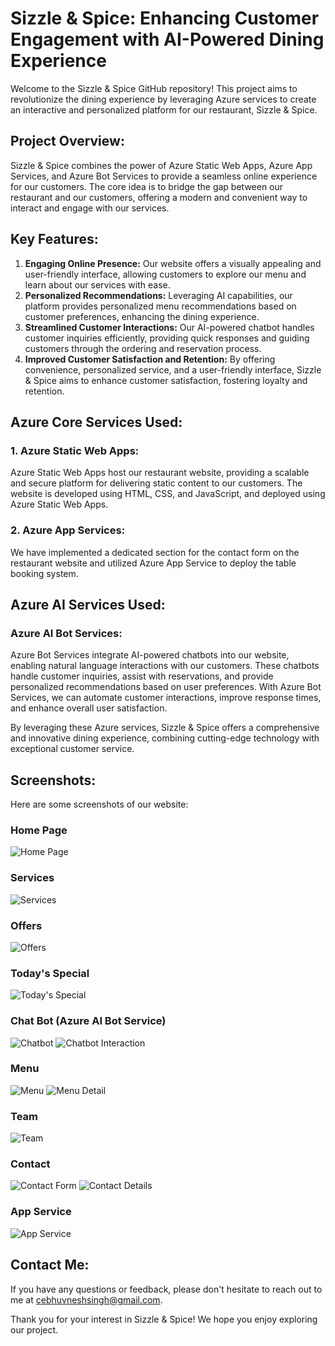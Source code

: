 # Sizzle & Spice: Enhancing Customer Engagement with AI-Powered Dining Experience

Welcome to the Sizzle & Spice GitHub repository! This project aims to revolutionize the dining experience by leveraging Azure services to create an interactive and personalized platform for our restaurant, Sizzle & Spice.

## Project Overview:
Sizzle & Spice combines the power of Azure Static Web Apps, Azure App Services, and Azure Bot Services to provide a seamless online experience for our customers. The core idea is to bridge the gap between our restaurant and our customers, offering a modern and convenient way to interact and engage with our services.

## Key Features:
1. **Engaging Online Presence:** Our website offers a visually appealing and user-friendly interface, allowing customers to explore our menu and learn about our services with ease.
2. **Personalized Recommendations:** Leveraging AI capabilities, our platform provides personalized menu recommendations based on customer preferences, enhancing the dining experience.
3. **Streamlined Customer Interactions:** Our AI-powered chatbot handles customer inquiries efficiently, providing quick responses and guiding customers through the ordering and reservation process.
4. **Improved Customer Satisfaction and Retention:** By offering convenience, personalized service, and a user-friendly interface, Sizzle & Spice aims to enhance customer satisfaction, fostering loyalty and retention.

## Azure Core Services Used:

### 1. Azure Static Web Apps:
Azure Static Web Apps host our restaurant website, providing a scalable and secure platform for delivering static content to our customers. The website is developed using HTML, CSS, and JavaScript, and deployed using Azure Static Web Apps.

### 2. Azure App Services:
We have implemented a dedicated section for the contact form on the restaurant website and utilized Azure App Service to deploy the table booking system.

## Azure AI Services Used:

### Azure AI Bot Services:
Azure Bot Services integrate AI-powered chatbots into our website, enabling natural language interactions with our customers. These chatbots handle customer inquiries, assist with reservations, and provide personalized recommendations based on user preferences. With Azure Bot Services, we can automate customer interactions, improve response times, and enhance overall user satisfaction.

By leveraging these Azure services, Sizzle & Spice offers a comprehensive and innovative dining experience, combining cutting-edge technology with exceptional customer service.

## Screenshots:
Here are some screenshots of our website:

### Home Page
![Home Page](https://github.com/eswar17v/FRT/assets/120295896/99cfa7ac-580f-4edb-8532-cf4019638b4d)

### Services
![Services](https://github.com/eswar17v/FRT/assets/120295896/e46c94ec-4179-4eee-b73f-5e0541dad935)

### Offers
![Offers](https://github.com/eswar17v/FRT/assets/120295896/83a44802-7876-411b-8222-e67356f307e6)

### Today's Special
![Today's Special](https://github.com/eswar17v/FRT/assets/120295896/9aba8d0a-20ef-48ba-9114-a965f601e7dc)

### Chat Bot (Azure AI Bot Service)
![Chatbot](https://github.com/eswar17v/FRT/assets/120295896/5732c2b0-1654-40d2-be4f-d91f7d670ec5) 
![Chatbot Interaction](https://github.com/eswar17v/FRT/assets/120295896/6a500b8a-6636-4273-8030-46c3bfc817f8)

### Menu
![Menu](https://github.com/eswar17v/FRT/assets/120295896/bea798f9-ee9a-47d2-bfea-2b5064b2c711)
![Menu Detail](https://github.com/eswar17v/FRT/assets/120295896/660ccf8c-91b4-4b37-9475-2cb5dfc5d588)

### Team
![Team](https://github.com/eswar17v/FRT/assets/120295896/7a16db00-306e-4ffe-bff0-72ddf287de91)

### Contact
![Contact Form](https://github.com/eswar17v/FRT/assets/120295896/fc865d44-e40b-4682-a8ff-1c3a0bf278c7)
![Contact Details](https://github.com/eswar17v/FRT/assets/120295896/a3b89fb1-1d2e-44b9-91ff-2184abd55a44)

### App Service
![App Service](https://github.com/eswar17v/FRT/assets/120295896/0acabf83-88f3-4b1a-9c48-e4a379e289b1)

## Contact Me:
If you have any questions or feedback, please don't hesitate to reach out to me at [cebhuvneshsingh@gmail.com](mailto:cebhuvneshsingh@gmail.com).

Thank you for your interest in Sizzle & Spice! We hope you enjoy exploring our project.
